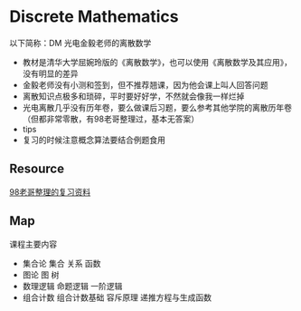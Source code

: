 # Discrete Mathematics

以下简称：DM
光电金毅老师的离散数学

- 教材是清华大学屈婉玲版的《离散数学》，也可以使用《离散数学及其应用》，没有明显的差异
- 金毅老师没有小测和签到，但不推荐翘课，因为他会课上叫人回答问题
- 离散知识点极多和琐碎，平时要好好学，不然就会像我一样烂掉
- 光电离散几乎没有历年卷，要么做课后习题，要么参考其他学院的离散历年卷（但都非常零散，有98老哥整理过，基本无答案）
- tips
- 复习的时候注意概念算法要结合例题食用

## Resource

[98老哥整理的复习资料](https://www.cc98.org/topic/5913538)

## Map

课程主要内容

- 集合论
  集合 关系 函数
- 图论
  图 树
- 数理逻辑
  命题逻辑 一阶逻辑
- 组合计数
  组合计数基础 容斥原理 递推方程与生成函数
